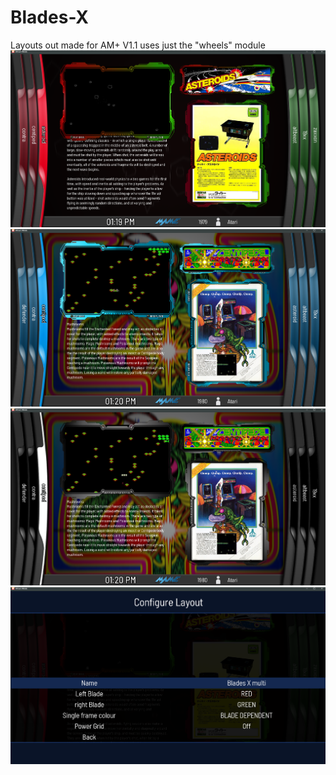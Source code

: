 # Blades-X
Layouts out made for AM+
  V1.1 uses just the "wheels" module
             ![image alt](https://github.com/Tankman3737/Blades-X/blob/11235e8c9c7bd40a269f0837835b2bcab300d740/Red-Green.png)
                   ![image alt](    https://github.com/Tankman3737/Blades-X/blob/a0b24a306093cdfc7f17534a89f9a18ce5e84c7f/Blue-blue.png)
         ![image alt]( https://github.com/Tankman3737/Blades-X/blob/2d4193380acbd447dbd3ab059bf10cc105436f04/Black-white.png)
            ![image alt](https://github.com/Tankman3737/Blades-X/blob/824b33f7271cb15a8b86208e14ad9f4d7a4114fe/options.png)
